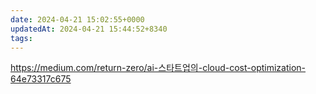 ```yaml
---
date: 2024-04-21 15:02:55+0000
updatedAt: 2024-04-21 15:44:52+8340
tags: 
---
```

https://medium.com/return-zero/ai-스타트업의-cloud-cost-optimization-64e73317c675